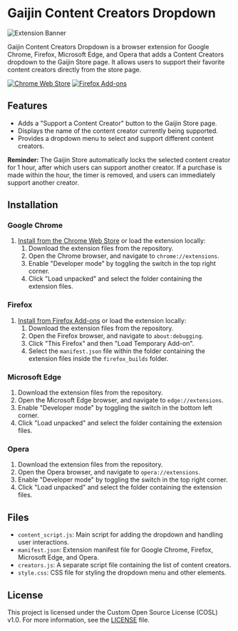 # Gaijin Content Creators Dropdown

![Extension Banner](IMAGE_URL)

Gaijin Content Creators Dropdown is a browser extension for Google Chrome, Firefox, Microsoft Edge, and Opera that adds a Content Creators dropdown to the Gaijin Store page. It allows users to support their favorite content creators directly from the store page.

[![Chrome Web Store](https://img.shields.io/chrome-web-store/v/gpogdmpopibagcdlgbomfbbnjjfmmmnf.svg?label=Chrome%20Web%20Store&style=for-the-badge)](https://chrome.google.com/webstore/detail/gaijin-content-creators-d/gpogdmpopibagcdlgbomfbbnjjfmmmnf?hl=en&authuser=0) [![Firefox Add-ons](https://img.shields.io/amo/v/gaijin-cc-store-button.svg?label=Firefox%20Add-ons&style=for-the-badge)](https://addons.mozilla.org/en-US/firefox/addon/gaijin-cc-store-button/)

## Features

- Adds a "Support a Content Creator" button to the Gaijin Store page.
- Displays the name of the content creator currently being supported.
- Provides a dropdown menu to select and support different content creators.

**Reminder:** The Gaijin Store automatically locks the selected content creator for 1 hour, after which users can support another creator. If a purchase is made within the hour, the timer is removed, and users can immediately support another creator.

## Installation

### Google Chrome

1. [Install from the Chrome Web Store](https://chrome.google.com/webstore/detail/gaijin-content-creators-d/gpogdmpopibagcdlgbomfbbnjjfmmmnf?hl=en&authuser=0) or load the extension locally:
    1. Download the extension files from the repository.
    2. Open the Chrome browser, and navigate to `chrome://extensions`.
    3. Enable "Developer mode" by toggling the switch in the top right corner.
    4. Click "Load unpacked" and select the folder containing the extension files.

### Firefox

1. [Install from Firefox Add-ons](https://addons.mozilla.org/en-US/firefox/addon/gaijin-cc-store-button/) or load the extension locally:
    1. Download the extension files from the repository.
    2. Open the Firefox browser, and navigate to `about:debugging`.
    3. Click "This Firefox" and then "Load Temporary Add-on".
    4. Select the `manifest.json` file within the folder containing the extension files inside the `firefox_builds` folder.

### Microsoft Edge

1. Download the extension files from the repository.
2. Open the Microsoft Edge browser, and navigate to `edge://extensions`.
3. Enable "Developer mode" by toggling the switch in the bottom left corner.
4. Click "Load unpacked" and select the folder containing the extension files.

### Opera

1. Download the extension files from the repository.
2. Open the Opera browser, and navigate to `opera://extensions`.
3. Enable "Developer mode" by toggling the switch in the top right corner.
4. Click "Load unpacked" and select the folder containing the extension files.

## Files

- `content_script.js`: Main script for adding the dropdown and handling user interactions.
- `manifest.json`: Extension manifest file for Google Chrome, Firefox, Microsoft Edge, and Opera.
- `creators.js`: A separate script file containing the list of content creators.
- `style.css`: CSS file for styling the dropdown menu and other elements.

## License

This project is licensed under the Custom Open Source License (COSL) v1.0. For more information, see the [LICENSE](LICENSE) file.
